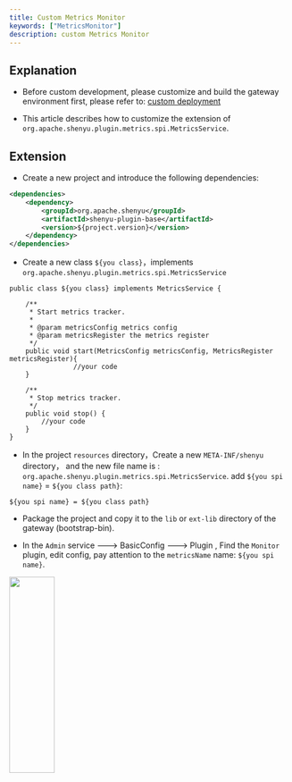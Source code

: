 ```yaml
---
title: Custom Metrics Monitor
keywords: ["MetricsMonitor"]
description: custom Metrics Monitor
---
```



## Explanation

* Before custom development, please customize and build the gateway environment first, please refer to: [custom deployment](../deployment-custom)

* This article describes how to customize the extension of  `org.apache.shenyu.plugin.metrics.spi.MetricsService`.

## Extension

* Create a new project and introduce the following dependencies:

```xml
<dependencies>
    <dependency>
        <groupId>org.apache.shenyu</groupId>
        <artifactId>shenyu-plugin-base</artifactId>
        <version>${project.version}</version>
    </dependency>
</dependencies>
```

* Create a new class `${you class}`，implements `org.apache.shenyu.plugin.metrics.spi.MetricsService`

```
public class ${you class} implements MetricsService {
   
   	/**
     * Start metrics tracker.
     *
     * @param metricsConfig metrics config
     * @param metricsRegister the metrics register
     */
    public void start(MetricsConfig metricsConfig, MetricsRegister metricsRegister){
				//your code
    }
    
    /**
     * Stop metrics tracker.
     */
    public void stop() {
      	//your code
    }
}
```

* In the project  `resources` directory，Create a new `META-INF/shenyu` directory， and the new file name is : `org.apache.shenyu.plugin.metrics.spi.MetricsService`.
add `${you spi name}` = `${you class path}`:

```
${you spi name} = ${you class path}
```

* Package the project and copy it to the `lib` or `ext-lib` directory of the gateway (bootstrap-bin).

* In the `Admin` service ---> BasicConfig ---> Plugin ,  Find the `Monitor` plugin,  edit config, pay attention to the `metricsName` name: `${you spi name}`.

<img src="/img/shenyu/custom/custom-metrics-monitor-en.jpg" width="40%" height="30%" />
